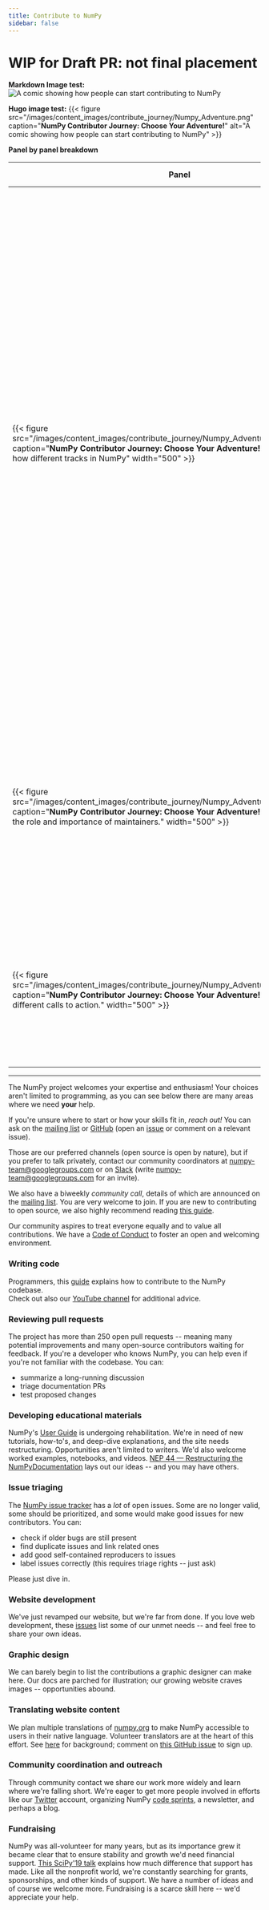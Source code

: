```yaml
---
title: Contribute to NumPy
sidebar: false
---
```


# WIP for Draft PR: not final placement

**Markdown Image test:**
![A comic showing how people can start contributing to NumPy](/images/content_images/contribute_journey/Numpy_Adventure.png)

**Hugo image test:**
{{< figure src="/images/content_images/contribute_journey/Numpy_Adventure.png" caption="**NumPy Contributor Journey: Choose Your Adventure!**" alt="A comic showing how people can start contributing to NumPy" >}}

**Panel by panel breakdown**

| Panel | Image Description | Copy/Script |
|---|---|---|
| {{< figure src="/images/content_images/contribute_journey/Numpy_Adventure_tracks.png" caption="**NumPy Contributor Journey: Choose Your Adventure!**" alt="A panel showing how different tracks in NumPy" width="500" >}}| A person excitedly holding up a sword. They are standing next to the NumPy logo and the various tracks in NumPy. The tracks are laid in a diverging tree-like pattern. The first track, the "Contributor Track", eventually unlocks the second track, the "Review Track", which unlocks the "Merge Track", which unlocks the last track, the "Maintainer Track". These tracks are represented by dots and the unlocking as keys. Each track is personified with a person wearing a hat.  | Choose your adventure! Start as a contributor! Once you gain enough experience, you can become a reviewer! And perhaps with enough experience and mentorship, you can merge PRs. |
| {{< figure src="/images/content_images/contribute_journey/Numpy_Adventure_maintainers.png" caption="**NumPy Contributor Journey: Choose Your Adventure!**" alt="A panel showing the role and importance of maintainers." width="500" >}} | A contributor with merge permissions is kneeling down, using their torch to light a campfire. Around the campfire are two maintainers. One is excitedly waving their arms, the other watches on proud and serene. | If you feel that fire within you,  to keep NumPy going, you can join as a maintainer! It's not a quick or easy path. But it's one worth having. Of course, not everyone should or wants to be a maintainer! You may decide to stay a regular contributor. Or review PRs every now and then. |
| {{< figure src="/images/content_images/contribute_journey/Numpy_Adventure_call_to_action.png" caption="**NumPy Contributor Journey: Choose Your Adventure!**" alt="A panel showing different calls to action." width="500" >}} | A person looking at a computer screen which shows a NumPy community call. An icon of Slack. | Your NumPy adventure is yours to choose! And the NumPy community wil be there with you every step of the way! Start your adventure by joining the NumPy Slack! Or join our community call (every 2 weeks, Wednesday at 6pm UTC). For calendars and links, check out: NumPy.org/community |

---
The NumPy project welcomes your expertise and enthusiasm!
Your choices aren't limited to programming, as you can
see below there are many areas where we need **your** help.

If you're unsure where to start or how your skills fit in, _reach out!_ You
can ask on the [mailing
list](https://mail.python.org/mailman/listinfo/numpy-discussion) or
[GitHub](http://github.com/numpy/numpy) (open an
[issue](https://github.com/numpy/numpy/issues) or comment on a relevant
issue).

Those are our preferred channels (open source is open by nature), but
if you prefer to talk privately, contact our community coordinators at
<numpy-team@googlegroups.com> or on [Slack](https://numpy-team.slack.com)
(write  <numpy-team@googlegroups.com> for an invite).

We also have a biweekly _community call_, details of which are announced on
the [mailing list](https://mail.python.org/mailman/listinfo/numpy-discussion).
You are very welcome to join.
If you are new to contributing to open source, we also highly recommend reading
[this guide](https://opensource.guide/how-to-contribute/).

Our community aspires to treat everyone equally and to value all
contributions. We have a [Code of Conduct](/code-of-conduct) to foster an open
and welcoming environment.

### Writing code

Programmers, this
[guide](https://numpy.org/devdocs/dev/index.html#development-process-summary)
explains how to contribute to the NumPy codebase.
<br>Check out also our [YouTube channel](https://www.youtube.com/playlist?list=PLCK6zCrcN3GXBUUzDr9L4__LnXZVtaIzS) for additional advice.


### Reviewing pull requests
The project has more than 250 open pull requests -- meaning many potential
improvements and many open-source contributors waiting for feedback. If you're
a developer who knows NumPy, you can help even if you're not familiar with the
codebase. You can:
* summarize a long-running discussion
* triage documentation PRs
* test proposed changes


### Developing educational materials

NumPy's [User Guide](https://numpy.org/devdocs) is undergoing rehabilitation.
We're in need of new tutorials, how-to's, and deep-dive explanations, and the
site needs restructuring. Opportunities aren't limited to writers. We'd also
welcome worked examples, notebooks, and videos. [NEP 44 — Restructuring the
NumPyDocumentation](https://numpy.org/neps/nep-0044-restructuring-numpy-docs.html)
lays out our ideas -- and you may have others.


### Issue triaging

The [NumPy issue tracker](https://github.com/numpy/numpy/issues) has a _lot_
of open issues. Some are no longer valid, some should be prioritized, and some
would make good issues for new contributors.  You can:

* check if older bugs are still present
* find duplicate issues and link related ones
* add good self-contained reproducers to issues
* label issues correctly (this requires triage rights -- just ask)

Please just dive in.


### Website development

We've just revamped our website, but we're far from done. If you love web
development, these
[issues](https://github.com/numpy/numpy.org/issues?q=is%3Aissue+is%3Aopen+label%3Adesign)
list some of our unmet needs -- and feel free to share your own ideas.


### Graphic design

We can barely begin to list the contributions a graphic designer can make here.
Our docs are parched for illustration; our growing website craves images --
opportunities abound.


### Translating website content

We plan multiple translations of [numpy.org](https://numpy.org) to make NumPy
accessible to users in their native language. Volunteer translators are at the heart
of this effort.  See
[here](https://numpy.org/neps/nep-0028-website-redesign.html#translation-multilingual-i18n)
for background; comment on [this GitHub
issue](https://github.com/numpy/numpy.org/issues/55) to sign up.


### Community coordination and outreach

Through community contact we share our work more widely and learn where we're
falling short. We're eager to get more people involved in efforts like our
[Twitter](https://twitter.com/numpy_team) account, organizing NumPy [code
sprints](https://scisprints.github.io/), a newsletter, and perhaps a blog.

### Fundraising

NumPy was all-volunteer for many years, but as its importance grew it became
clear that to ensure stability and growth we'd need financial support. [This
SciPy'19 talk](https://www.youtube.com/watch?v=dBTJD_FDVjU) explains how much
difference that support has made. Like all the nonprofit world, we're
constantly searching for grants, sponsorships, and other kinds of support. We
have a number of ideas and of course we welcome more. Fundraising is a scarce
skill here -- we'd appreciate your help.
